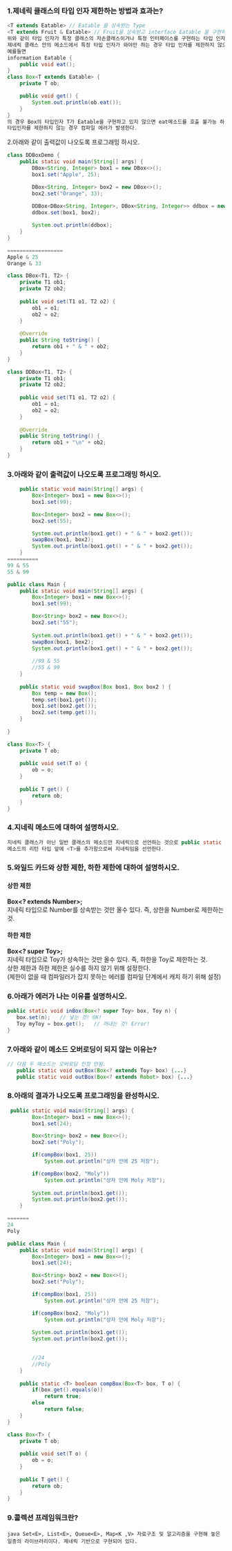 ### 1.제네릭 클래스의 타입 인자 제한하는 방법과 효과는?
```java
<T extends Eatable> // Eatable 을 상속받는 Type
<T extends Fruit & Eatable> // Fruit을 상속받고 interface Eatable 을 구현하는 Type
위와 같이 타입 인자가 특정 클래스의 자손클래스이거나 특정 인터페이스를 구현하는 타입 인자만 오도록 설정할 수 있다.
제네릭 클래스 안의 메소드에서 특정 타입 인자가 와야만 하는 경우 타입 인자를 제한하지 않으면 컴파일 에러가 발생한다.
예를들면
information Eatable {
	public void eat();
}
class Box<T extends Eatable> {
	private T ob;

	public void get() {
		System.out.println(ob.eat());
	}
}
의 경우 Box의 타입인자 T가 Eatable을 구현하고 있지 않으면 eat메소드를 호출 불가능 하기 때문에
타입인자를 제한하지 않는 경우 컴파일 에러가 발생한다.
```
2.아래와 같이 출력값이 나오도록 프로그래밍 하시오.
```java
class DDBoxDemo {
    public static void main(String[] args) {
        DBox<String, Integer> box1 = new DBox<>();
        box1.set("Apple", 25);

        DBox<String, Integer> box2 = new DBox<>();
        box2.set("Orange", 33);
        
        DDBox<DBox<String, Integer>, DBox<String, Integer>> ddbox = new DDBox<>();
        ddbox.set(box1, box2);

        System.out.println(ddbox);
    }
}

==================
Apple & 25
Orange & 33
```
```java
class DBox<T1, T2> {
	private T1 ob1;
	private T2 ob2;
	
	public void set(T1 o1, T2 o2) {
		ob1 = o1;
		ob2 = o2;
	}
	
	@Override
	public String toString() {
		return ob1 + " & " + ob2;
	}
}

class DDBox<T1, T2> {
	private T1 ob1;
	private T2 ob2;
	
	public void set(T1 o1, T2 o2) {
		ob1 = o1;
		ob2 = o2;
	}
	
	@Override
	public String toString() {
		return ob1 + "\n" + ob2;
	}
}
```
### 3.아래와 같이 출력값이 나오도록 프로그래밍 하시오.
```java
    public static void main(String[] args) {
        Box<Integer> box1 = new Box<>();
        box1.set(99);

        Box<Integer> box2 = new Box<>();
        box2.set(55);

        System.out.println(box1.get() + " & " + box2.get());
        swapBox(box1, box2);
        System.out.println(box1.get() + " & " + box2.get());
    }
==========
99 & 55
55 & 99
```
```java
public class Main {
	public static void main(String[] args) {
		Box<Integer> box1 = new Box<>();
        box1.set(99);

        Box<String> box2 = new Box<>();
        box2.set("55");
        
        System.out.println(box1.get() + " & " + box2.get());
        swapBox(box1, box2);
        System.out.println(box1.get() + " & " + box2.get());
        
        //99 & 55
        //55 & 99
	}
	
	public static void swapBox(Box box1, Box box2 ) {
		Box temp = new Box();
		temp.set(box1.get());
		box1.set(box2.get());
		box2.set(temp.get());
	}
	
}

class Box<T> {
	private T ob;
	
	public void set(T o) {
		ob = o;
	}
	
	public T get() {
		return ob;
	}
}
```
### 4.지네릭 메소드에 대하여 설명하시오.
```java
지네릭 클래스가 아닌 일반 클래스의 메소드만 지네릭으로 선언하는 것으로 public static <T> Box<T> {...}; 와 같이   
메소드의 리턴 타입 앞에 <T>를 추가함으로써 지네릭임을 선언한다.
```
### 5.와일드 카드와 상한 제한, 하한 제한에 대하여 설명하시오.
#### 상한 제한
**Box<? extends Number>;**   
지네릭 타입으로 Number를 상속받는 것만 올수 있다. 즉, 상한을 Number로 제한하는 것.   
#### 하한 제한
**Box<? super Toy>;**   
지네릭 타입으로 Toy가 상속하는 것만 올수 있다. 즉, 하한을 Toy로 제한하는 것.   
상한 제한과 하한 제한은 실수를 하지 않기 위해 설정한다.   
(제한이 없을 때 컴파일러가 잡지 못하는 에러를 컴파일 단계에서 캐치 하기 위해 설정)   
### 6.아래가 에러가 나는 이유를 설명하시오.
```java
public static void inBox(Box<? super Toy> box, Toy n) {
   box.set(n);   // 넣는 것! OK!
   Toy myToy = box.get();   // 꺼내는 것! Error!
}
```

### 7.아래와 같이 메소드 오버로딩이 되지 않는 이유는?
```java
// 다음 두 메소드는 오버로딩 인정 안됨.
   public static void outBox(Box<? extends Toy> box) {...}
   public static void outBox(Box<? extends Robot> box) {...}
```

### 8.아래의 결과가 나오도록 프로그래밍을 완성하시오.
```java
 public static void main(String[] args) {
        Box<Integer> box1 = new Box<>();
        box1.set(24);

        Box<String> box2 = new Box<>();
        box2.set("Poly");

        if(compBox(box1, 25))
            System.out.println("상자 안에 25 저장");

        if(compBox(box2, "Moly"))
            System.out.println("상자 안에 Moly 저장");
        
        System.out.println(box1.get());
        System.out.println(box2.get());
    }

=======
24
Poly
```
```java
public class Main {
	public static void main(String[] args) {
		Box<Integer> box1 = new Box<>();
        box1.set(24);

        Box<String> box2 = new Box<>();
        box2.set("Poly");

        if(compBox(box1, 25))
            System.out.println("상자 안에 25 저장");

        if(compBox(box2, "Moly"))
            System.out.println("상자 안에 Moly 저장");
        
        System.out.println(box1.get());
        System.out.println(box2.get());
        

        //24
        //Poly
	}	
	
	public static <T> boolean compBox(Box<T> box, T o) {
		if(box.get().equals(o))
			return true;
		else
			return false;
	}
}

class Box<T> {
	private T ob;
	
	public void set(T o) {
		ob = o;
	}
	
	public T get() {
		return ob;
	}
}
```
### 9.콜렉션 프레임워크란?
``java
Set<E>, List<E>, Queue<E>, Map<K ,V>
자료구조 및 알고리즘을 구현해 놓은 일종의 라이브러리이다.
제네릭 기반으로 구현되어 있다.   
``
